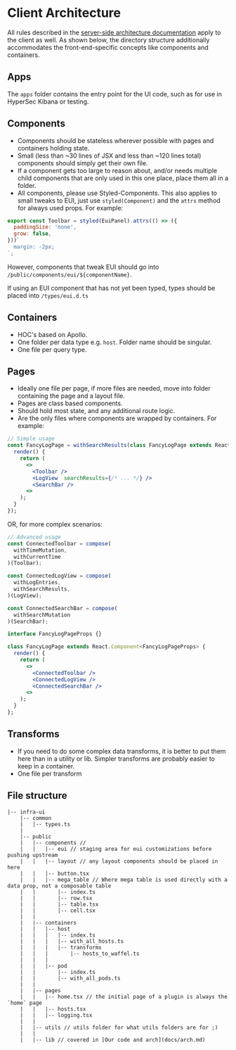 # Client Architecture

All rules described in the [server-side architecture documentation](docs/arch.md) apply to the client as well. As shown below, the directory structure additionally accommodates the front-end-specific concepts like components and containers.

## Apps

The `apps` folder contains the entry point for the UI code, such as for use in HyperSec Kibana or testing.

## Components

- Components should be stateless wherever possible with pages and containers holding state.
- Small (less than ~30 lines of JSX and less than ~120 lines total) components should simply get their own file.
- If a component gets too large to reason about, and/or needs multiple child components that are only used in this one place, place them all in a folder.
- All components, please use Styled-Components. This also applies to small tweaks to EUI, just use `styled(Component)` and the `attrs` method for always used props. For example:

```jsx
export const Toolbar = styled(EuiPanel).attrs(() => ({
  paddingSize: 'none',
  grow: false,
}))`
  margin: -2px;
`;
```

However, components that tweak EUI should go into `/public/components/eui/${componentName}`.

If using an EUI component that has not yet been typed, types should be placed into `/types/eui.d.ts`

## Containers

- HOC's based on Apollo.
- One folder per data type e.g. `host`. Folder name should be singular.
- One file per query type.

## Pages

- Ideally one file per page, if more files are needed, move into folder containing the page and a layout file.
- Pages are class based components.
- Should hold most state, and any additional route logic.
- Are the only files where components are wrapped by containers. For example:

```jsx
// Simple usage
const FancyLogPage = withSearchResults(class FancyLogPage extends React.Component<FancyLogPageProps> {
  render() {
    return (
      <>
        <Toolbar />
        <LogView  searchResults={/* ... */} />
        <SearchBar />
      <>
    );
  }
});
```

OR, for more complex scenarios:

```jsx
// Advanced usage
const ConnectedToolbar = compose(
  withTimeMutation,
  withCurrentTime
)(Toolbar);

const ConnectedLogView = compose(
  withLogEntries,
  withSearchResults,
)(LogView);

const ConnectedSearchBar = compose(
  withSearchMutation
)(SearchBar);

interface FancyLogPageProps {}

class FancyLogPage extends React.Component<FancyLogPageProps> {
  render() {
    return (
      <>
        <ConnectedToolbar />
        <ConnectedLogView />
        <ConnectedSearchBar />
      <>
    );
  }
};
```

## Transforms

- If you need to do some complex data transforms, it is better to put them here than in a utility or lib. Simpler transforms are probably easier to keep in a container.
- One file per transform

## File structure

```
|-- infra-ui
    |-- common
    |   |-- types.ts
    |
    |-- public
    |   |-- components //
    |   |   |-- eui // staging area for eui customizations before pushing upstream
    |   |   |-- layout // any layout components should be placed in here
    |   |   |-- button.tsx
    |   |   |-- mega_table // Where mega table is used directly with a data prop, not a composable table
    |   |       |-- index.ts
    |   |       |-- row.tsx
    |   |       |-- table.tsx
    |   |       |-- cell.tsx
    |   |
    |   |-- containers
    |   |   |-- host
    |   |   |   |-- index.ts
    |   |   |   |-- with_all_hosts.ts
    |   |   |   |-- transforms
    |   |   |       |-- hosts_to_waffel.ts
    |   |   |
    |   |   |-- pod
    |   |       |-- index.ts
    |   |       |-- with_all_pods.ts
    |   |
    |   |-- pages
    |   |   |-- home.tsx // the initial page of a plugin is always the `home` page
    |   |   |-- hosts.tsx
    |   |   |-- logging.tsx
    |   |
    |   |-- utils // utils folder for what utils folders are for ;)
    |   |
    |   |-- lib // covered in [Our code and arch](docs/arch.md)
```
